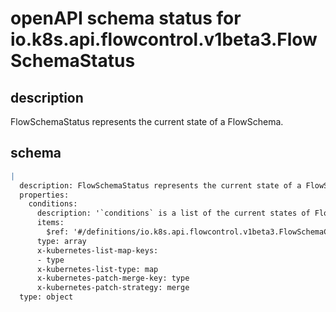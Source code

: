 # openAPI schema status for io.k8s.api.flowcontrol.v1beta3.FlowSchemaStatus

## description

FlowSchemaStatus represents the current state of a FlowSchema.

## schema

```yaml
|
  description: FlowSchemaStatus represents the current state of a FlowSchema.
  properties:
    conditions:
      description: '`conditions` is a list of the current states of FlowSchema.'
      items:
        $ref: '#/definitions/io.k8s.api.flowcontrol.v1beta3.FlowSchemaCondition'
      type: array
      x-kubernetes-list-map-keys:
      - type
      x-kubernetes-list-type: map
      x-kubernetes-patch-merge-key: type
      x-kubernetes-patch-strategy: merge
  type: object

```

